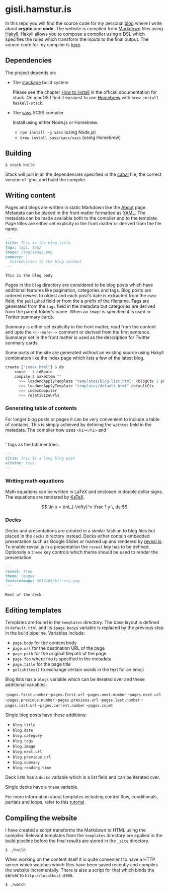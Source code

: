 # gisli.hamstur.is

In this repo you will find the source code for my personal [blog](https://gisli.hamstur.is) where I write about **crypto** and **code**. The website is compiled from [Markdown](https://daringfireball.net/projects/markdown/) files using [Hakyll](https://jaspervdj.be/hakyll/). Hakyll allows you to compose a compiler using a DSL which specifies the rules which transform the inputs to the final output. The source code for my compiler is [here](blog.hs).


## Dependencies

The project depends on:

-  The [stackage](https://www.stackage.org/) build system 

    Please see the chapter [How to install](https://docs.haskellstack.org/en/stable/README/#how-to-install) in the official documentation for stack. On macOS I find it easisest to use [Homebrew](https://brew.sh/) with `brew install haskell-stack`.

- The [sass](https://sass-lang.com/install) SCSS compiler

  Install using either Node.js or Homebrew.

  - `npm install -g sass` (using Node.js) 
  - `brew install sass/sass/sass` (using Homebrew)

## Building

~~~
$ stack build
~~~

Stack will pull in all the dependencies specified in the [cabal](blog.cabal) file, the correct version of `ghc, and build the compiler.


## Writing content

Pages and blogs are written in static Markdown like the [About](about.md) page. Metadata can be placed in the front matter formatted as [YAML](https://yaml.org/). The metadata can be made available both to the compiler and to the template. Page titles are either set explicity in the front matter or derived from the file name.

~~~markdown
---
title: This is the blog title
tags: tag1, tag2
image: /img/image.png
summary: |
  Introduction to the blog content
---

This is the blog body
~~~

Pages in the `blog` directory are considered to be blog posts which have additional features like pagination, categories and tags. Blog posts are ordered newest to oldest and each post's date is extracted from the `date` field, the `published` field or from the a prefix of the filename. Tags are generated from the `tags` field in the metadata but categories are derived from the parent folder's name. When an `image` is specified it is used in Twitter summary cards.

Summary is either set explicitly in the front matter, read from the content and upto the `<!--more-->` comment or derived from the first sentence. Summaryr set in the front matter is used as the description for Twitter summary cards.

Some parts of the site are generated without an existing source using Hakyll combinators like the index page which lists a few of the latest blog.

~~~haskell
create ["index.html"] $ do
    route   $ idRoute
    compile $ makeItem ""
      >>= loadAndApplyTemplate "templates/blog-list.html" (blogCtx 1 pages categories tags)
      >>= loadAndApplyTemplate "templates/default.html" defaultCtx 
      >>= indexCompiler
      >>= relativizeUrls
~~~

### Generating table of contents

For longer blog posts or pages it can be very convenient to include a table of contains. This is simply achieved by defining the `withtoc` field in the metadata. The compiler now uses `<h1></h1>` and `<h2></h2>' tags as the table entries.

~~~markdown
---
title: This is a long blog post
withtoc: true
---
~~~

### Writing math equations

Math equations can be written in LaTeX and enclosed in double dollar signs. The equations are rendered by [KaTeX](https://katex.org/).

$$ \ln x = \int_{-\infty}^x \frac 1 y \, dy  $$

### Decks

Decks and presentations are created in a similar fashion to blog files but placed in the `decks` directory instead. Decks either contain embedded presentation such as Google Slides or marked up and rendered by [reveal.js](https://revealjs.com/). To enable reveal.js in a presentation the `reveal` key has to be defined. Optionally a `theme` key controls which theme should be used to render the presentation.

~~~markdown
---
reveal: true
theme: league
featureimage: 2014/06/bitcoin.png
---

Rest of the deck
~~~

## Editing templates

Templates are found in the `templates` directory. The base layout is defined in `default.html` and its `$page.body$` variable is replaced by the previous step in the build pipeline. Variables include:

- `page.body` for the content body
- `page.url` for the destination URL of the page
- `page.path` for the original filepath of the page
- `page.foo` where foo is specified in the metadata
- `page.title` for the page title
- `polish(text)` to exchange certain words in the text for an emoji

Blog lists has a `blogs` variable which can be iterated over and these additional variables:

-`pages.first.number`
-`pages.first.url`
-`pages.next.number`
-`pages.next.url`
-`pages.previous.number`
-`pages.previous.url`
-`pages.last.number`
-`pages.last.url`
-`pages.current.number`
-`pages.count`

Single blog posts have these additions:

- `blog.title`
- `blog.date`
- `blog.category`
- `blog.tags`
- `blog.image`
- `blog.next.url`
- `blog.previous.url`
- `blog.summary`
- `blog.reading.time`

Deck lists has a `decks` variable which is a list field and can be iterated over.

Single decks have a `theme` variable.

For more information about templates including control flow, conditionals, partials and loops, refer to this [tutorial](https://jaspervdj.be/hakyll/tutorials/04-compilers.html).


## Compiling the website

I have created a script transforms the Markdown to HTML using the compiler. Relevant templates from the `templates` directory are applied in the build pipeline before the final results are stored in the `_site` directory. 

~~~
$ ./build
~~~

When working on the content itself it is quite convenient to have a HTTP server which watches which files have been saved recently and compiles the website incrementally. There is also a script for that which binds the server to `http://localhost:8000`.

~~~
$ ./watch
~~~

